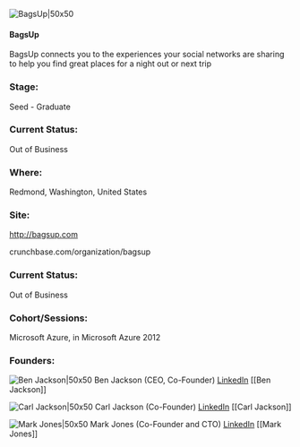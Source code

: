 

![BagsUp|50x50](https://fbcdn-profile-a.akamaihd.net/hprofile-ak-snc7/c14.14.173.173/s160x160/575287_253603341415125_213060437_n.jpg)

#### BagsUp
BagsUp connects you to the experiences your social networks are sharing to help you find great places for a night out or next trip

### Stage: 
Seed - Graduate 

### Current Status: 
Out of Business

### Where:
Redmond, Washington, United States

### Site:
http://bagsup.com



crunchbase.com/organization/bagsup

### Current Status: 
Out of Business

### Cohort/Sessions: 
Microsoft Azure, in Microsoft Azure 2012

### Founders: 

![Ben Jackson|50x50](https://apimg.techstars.com/connect/images/image_files/530e/609d/2608/bce1/9700/0004/original/ben_jackson.jpg) Ben Jackson (CEO, Co-Founder) [LinkedIn](https://linkedin.com/in/bjako) [[Ben Jackson]]

![Carl Jackson|50x50](https://s3.amazonaws.com/photos.angel.co/users/219698-medium_jpg?1357539711) Carl Jackson (Co-Founder) [LinkedIn](https://linkedin.com/in/carlmaxx) [[Carl Jackson]]

![Mark Jones|50x50](https://s3.amazonaws.com/photos.angel.co/users/220568-medium_jpg?1357538833) Mark Jones (Co-Founder and CTO) [LinkedIn](https://linkedin.com/in/markjj) [[Mark Jones]]


